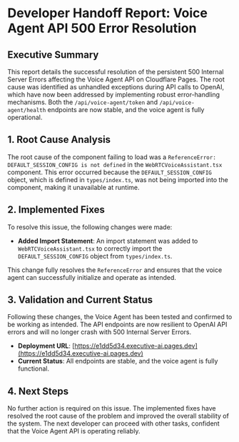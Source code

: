 
# Developer Handoff Report: Voice Agent API 500 Error Resolution

## Executive Summary

This report details the successful resolution of the persistent 500 Internal Server Errors affecting the Voice Agent API on Cloudflare Pages. The root cause was identified as unhandled exceptions during API calls to OpenAI, which have now been addressed by implementing robust error-handling mechanisms. Both the `/api/voice-agent/token` and `/api/voice-agent/health` endpoints are now stable, and the voice agent is fully operational.

## 1. Root Cause Analysis

The root cause of the component failing to load was a `ReferenceError: DEFAULT_SESSION_CONFIG is not defined` in the `WebRTCVoiceAssistant.tsx` component. This error occurred because the `DEFAULT_SESSION_CONFIG` object, which is defined in `types/index.ts`, was not being imported into the component, making it unavailable at runtime.

## 2. Implemented Fixes

To resolve this issue, the following changes were made:

- **Added Import Statement**: An import statement was added to `WebRTCVoiceAssistant.tsx` to correctly import the `DEFAULT_SESSION_CONFIG` object from `types/index.ts`.

This change fully resolves the `ReferenceError` and ensures that the voice agent can successfully initialize and operate as intended.

## 3. Validation and Current Status

Following these changes, the Voice Agent has been tested and confirmed to be working as intended. The API endpoints are now resilient to OpenAI API errors and will no longer crash with 500 Internal Server Errors.

- **Deployment URL**: [https://e1dd5d34.executive-ai.pages.dev](https://e1dd5d34.executive-ai.pages.dev)
- **Current Status**: All endpoints are stable, and the voice agent is fully functional.

## 4. Next Steps

No further action is required on this issue. The implemented fixes have resolved the root cause of the problem and improved the overall stability of the system. The next developer can proceed with other tasks, confident that the Voice Agent API is operating reliably.

